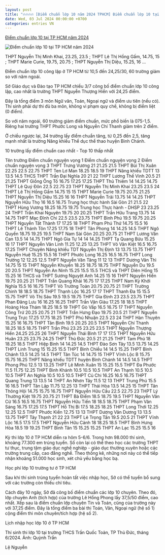 ```yaml
---
layout: post
title: "🔥🔥🔥🔥 [Điểm chuẩn lớp 10 năm 2024 TPHCM] Điểm chuẩn lớp 10 tại TP HCM năm 2024"
date: Wed, 03 Jul 2024 00:00:00 +0700
categories: entries VN
---
```

[Điểm chuẩn lớp 10 tại TP HCM năm 2024](https://vnexpress.net/diem-chuan-lop-10-tai-tp-hcm-nam-2024-4765523.html)

![Điểm chuẩn lớp 10 tại TP HCM năm 2024](https://i2-vnexpress.vnecdn.net/2024/07/03/233a9372-1719990108-4012-1719990174.jpg?w=1200&h=0&q=100&dpr=1&fit=crop&s=sCruyu9lUa_cMuKUZh6Elg)

THPT Nguyễn Thị Minh Khai, 23.25, 23.5 ; THPT Lê Thị Hồng Gấm, 14.75, 15 ; THPT Marie Curie, 19.75, 20.75 ; THPT Nguyễn Thị Diệu, 15.25, 16 ...

Điểm chuẩn lớp 10 công lập ở TP HCM từ 10,5 đến 24,25/30, 60 trường giảm so với năm ngoái.

Sở Giáo dục và Đào tạo TP HCM chiều 3/7 công bố điểm chuẩn lớp 10 công lập, cao nhất là trường THPT Nguyễn Thượng Hiền với 24,25 điểm.

Đây là tổng điểm 3 môn Ngữ văn, Toán, Ngoại ngữ và điểm ưu tiên (nếu có). Thí sinh phải dự thi đủ ba môn, không vi phạm quy chế, không bị điểm liệt (0 điểm).

So với năm ngoái, 60 trường giảm điểm chuẩn, mức phổ biến là 075-1,5. Riêng hai trường THPT Phước Long và Nguyễn Chí Thanh giảm trên 2 điểm.

Ở chiều ngược lại, 34 trường lấy điểm chuẩn tăng, từ 0,25 đến 2,5, tăng mạnh nhất là trường Năng khiếu Thể dục thể thao huyện Bình Chánh.

10 trường lấy điểm chuẩn cao nhất - Top 10 thấp nhất

Tên trường Điểm chuẩn nguyện vọng 1 Điểm chuẩn nguyện vọng 2 Điểm chuẩn nguyện vọng 3 THPT Trưng Vương 21 21.25 21.5 THPT Bùi Thị Xuân 22.25 22.5 22.75 THPT Ten Lơ Man 18.25 18.5 19 THPT Năng khiếu TDTT 13 13.5 14.5 THCS THPT Trần Đại Nghĩa 20 21 22 THPT Lương Thế Vinh 20.5 21 21.25 THPT Giồng Ông Tố 16.75 17.25 17.25 THPT Thủ Thiêm 14 14.25 14.75 THPT Lê Quý Đôn 22.5 22.75 23 THPT Nguyễn Thị Minh Khai 23.25 23.5 24 THPT Lê Thị Hồng Gấm 14.75 15 15 THPT Marie Curie 19.75 20.75 21.25 THPT Nguyễn Thị Diệu 15.25 16 16 THPT Nguyễn Trãi 13.75 14 14.25 THPT Nguyễn Hữu Thọ 16 16.5 16.75 Trung học thực hành Sài Gòn 21 21.5 22 THPT Hùng Vương 18.25 18.75 19.75 Trung học Thực hành - DHSP 23 23.25 24 THPT Trần Khai Nguyên 19.75 20 20.25 THPT Trần Hữu Trang 13.75 14 14.75 THPT Mạc Đĩnh Chi 22.5 23.5 23.75 THPT Bình Phú 19.5 19.75 20.25 THPT Nguyễn Tất Thành 17 17.25 18 THPT Phạm Phú Thứ 14.75 15.5 16 THPT Lê Thánh Tôn 17.25 17.75 18 THPT Tân Phong 14 14.25 14.5 THPT Ngô Quyền 18.75 19.25 19.5 THPT Nam Sài Gòn 20.25 20.75 21 THPT Lương Văn Can 13.5 14 14.75 THPT Ngô Gia Tự 14 14 14.25 THPT Tạ Quang Bửu 15.25 16 17 THPT Nguyễn Văn Linh 11.25 12.25 13.25 THPT Võ Văn Kiệt 16.5 16.75 17.25 THPT Chuyên Năng khiếu TDT Nguyễn Thị Định 13 13.75 13.75 THPT Nguyễn Huệ 15.25 15.5 16 THPT Phước Long 16.25 16.5 16.75 THPT Long Trường 12 12.25 12.5 THPT Nguyễn Văn Tăng 11 12 13 THPT Dương Văn Thì 14.75 15 15 THPT Nguyễn Khuyến 18.25 18.75 18.75 THPT Nguyễn Du 19.5 20 20.5 THPT Nguyễn An Ninh 15.25 15.5 15.5 THCS và THPT Diên Hồng 15 15.25 16 THCS và THPT Sương Nguyệt Anh 14.25 15 16 THPT Nguyễn Hiền 19.75 20.25 21 THPT Trần Quang Khải 16.75 17 17.25 THPT Nam Kỳ Khởi Nghĩa 15.5 16 16.75 THPT Võ Trường Toản 20.75 20.75 21 THPT Trường Chinh 18 18.5 18.75 THPT Thạnh Lộc 16.25 17 17 THPT Thanh Đa 15 15.5 15.75 THPT Võ Thị Sáu 19.5 19.5 19.75 THPT Gia Định 23 23.5 23.75 THPT Phan Đăng Lưu 16 16.25 16.25 THPT Trần Văn Giàu 17.25 18 18.5 THPT Hoàng Hoa Thám 18.25 18.5 19 THPT Gò Vấp 16.5 16.75 17 THPT Nguyễn Công Trứ 20.25 20.75 21 THPT Trần Hưng Đạo 19.75 20.5 21 THPT Nguyễn Trung Trực 17.25 17.75 18.25 THPT Phú Nhuận 22.5 23 24 THPT Hàn Thuyên 15.25 16 16.75 THPT Tân Bình 19.5 20.25 20.5 THPT Nguyễn Chí Thanh 18.25 18.5 18.75 THPT Trần Phú 23.25 23.25 23.5 THPT Nguyễn Thượng Hiền 24.25 25.25 26 THPT Nguyễn Thái Bình 17 17 17.5 THPT Nguyễn Hữu Huân 23.25 23.75 24.25 THPT Thủ Đức 20.5 21 21.25 THPT Tam Phú 18 18.25 18.5 THPT Hiệp Bình 14 14.25 14.5 THPT Đào Sơn Tây 13.5 13.75 14.25 THPT Linh Trung 15 15.25 15.5 THPT Bình Chiểu 14 14.5 15.25 THPT Bình Chánh 13.5 14.25 14.5 THPT Tân Túc 14 14.75 15 THPT Vĩnh Lộc B 15.75 15.75 16.25 THPT Năng khiếu TDTT huyện Bình Chánh 14 14.5 14.5 THPT Phong Phú 12.5 13 13.25 THPT Lê Minh Xuân 15 15.25 15.5 THPT Đa Phước 11.5 11.75 12.25 THPT Bình Khánh 10.5 10.5 10.5 THPT An Thạnh 10.5 10.5 10.5 THPT An Nghĩa 10.5 10.5 10.5 THPT Củ Chi 16.25 16.5 16.75 THPT Quang Trung 13 13.5 14 THPT An Nhơn Tây 11.5 12 13 THPT Trung Phú 15.5 16 16.5 THPT Tân Lập 11.75 12.25 13 THPT Thái Hòa 13.5 14.25 15 THPT Tân Thông Hội 14.75 15.75 16.75 THPT Nguyễn Hữu Cầu 22.5 22.75 23 THPT Lý Thường Kiệt 19.75 20.75 21 THPT Bà Điểm 18.5 18.75 19.5 THPT Nguyễn Văn Cừ 16.5 16.5 16.75 THPT Nguyễn Hữu Tiến 18 18.5 18.75 THPT Phạm Văn Sáng 16.75 17.25 17.5 THPT Hồ Thị Bi 17.5 18.25 18.25 THPT Long Thới 12.25 12.25 12.5 THPT Phước Kiển 12.75 13 13 THPT Dương Văn Dương 13 13.5 13.75 THPT Tây Thạnh 21 22 23 THPT Lê Trọng Tấn 19.5 20.5 21 THPT Vĩnh Lộc 16.5 17.5 17.5 THPT Nguyễn Hữu Cảnh 18 18.25 18.5 THPT Bình Hưng Hòa 18.5 19 19.25 THPT Bình Tân 15 15.25 15.25 THPT An Lạc 15.25 15.5 16

Kỳ thi lớp 10 ở TP HCM diễn ra hôm 5-6/6. Trong hơn 98.000 thí sinh, khoảng 77.300 em trúng tuyển. Số còn lại có thể theo học các trường THPT tư thục, trung tâm giáo dục nghề nghiệp - giáo dục thường xuyên hoặc các trường trung cấp, cao đẳng nghề. Theo thống kê, những nơi này có thể tiếp nhận khoảng 51.000 học sinh, xét chủ yếu bằng học bạ.

Học phí lớp 10 trường tư ở TP HCM

Sau khi thí sinh trúng tuyển hoàn tất việc nhập học, Sở có thể tuyển bổ sung với các trường còn thiếu chỉ tiêu.

Cách đây 10 ngày, Sở đã công bố điểm chuẩn các lớp 10 chuyên. Theo đó, lớp chuyên Anh (tích hợp) của trường Lê Hồng Phong lấy 37,5/50 điểm, cao nhất. Xếp sau là điểm chuẩn lớp chuyên Tin và Toán, cũng của trường này với 37,25 điểm. Đây là tổng điểm ba bài thi Toán, Văn, Ngoại ngữ (hệ số 1) cộng điểm thi môn chuyên/tích hợp (hệ số 2).

Lịch nhập học lớp 10 ở TP HCM

Thí sinh thi lớp 10 tại trường THCS Trần Quốc Toản, TP Thủ Đức, tháng 6/2024. Ảnh: Quỳnh Trần

Lệ Nguyễn

